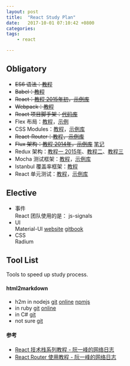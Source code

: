 ```yaml
---
layout: post
title:  "React Study Plan"
date:   2017-10-01 07:10:42 +0800
categories:  
tags: 
    - react

---
```


## Obligatory ##

- <del>ES6 语法：[教程](http://es6.ruanyifeng.com/)</del>
- <del>Babel：[教程](http://www.ruanyifeng.com/blog/2016/01/babel.html)</del>
- <del>React：[教程 2015年初](http://www.ruanyifeng.com/blog/2015/03/react.html)，[示例库](https://github.com/ruanyf/react-demos)</del> 
- <del>Webpack：[教程](https://github.com/ruanyf/webpack-demos)</del>
- <del>React 项目脚手架：[代码库](https://github.com/ruanyf/react-babel-webpack-boilerplate)</del>
- Flex 布局：[教程](http://www.ruanyifeng.com/blog/2015/07/flex-grammar.html)，[示例](http://www.ruanyifeng.com/blog/2015/07/flex-examples.html)
- CSS Modules：[教程](http://www.ruanyifeng.com/blog/2016/06/css_modules.html)，[示例库](https://github.com/ruanyf/css-modules-demos)
- <del>React-Router：[教程](http://www.ruanyifeng.com/blog/2016/05/react_router.html)，[示例库](https://github.com/reactjs/react-router-tutorial/tree/master/lessons)</del>
- <del>Flux 架构：[教程 2014年](http://www.ruanyifeng.com/blog/2016/01/flux.html)，[示例库](https://github.com/ruanyf/extremely-simple-flux-demo)</del> [笔记]()
- Redux 架构：[教程一 2015年](http://www.ruanyifeng.com/blog/2016/09/redux_tutorial_part_one_basic_usages.html)、[教程二](http://www.ruanyifeng.com/blog/2016/09/redux_tutorial_part_two_async_operations.html)、[教程三](http://www.ruanyifeng.com/blog/2016/09/redux_tutorial_part_three_react-redux.html)
- Mocha 测试框架：[教程](http://www.ruanyifeng.com/blog/2015/12/a-mocha-tutorial-of-examples.html)，[示例库](https://github.com/ruanyf/mocha-demos)
- Istanbul 覆盖率框架：[教程](http://www.ruanyifeng.com/blog/2015/06/istanbul.html)
- React 单元测试：[教程](http://www.ruanyifeng.com/blog/2016/02/react-testing-tutorial.html)，[示例库](https://github.com/ruanyf/react-testing-demo)


## Elective ##
* 事件  
	React 团队使用的是： js-signals 
* UI  
	Material-UI
 [website](http://www.material-ui.com/#/) 
 [gitbook](https://www.gitbook.com/book/503945930/material-ui-chinese/details)  
* CSS  
	Radium  
## Tool List ##
Tools to speed up study process.

#### html2markdown ####

* h2m in nodejs [git](https://github.com/island205/h2m) 
 [online](http://tinyambition.com/h2m/)
 [npmjs](https://www.npmjs.com/package/html2markdown)
*  in ruby [git](https://github.com/29decibel/html2markdown) 
  [online](http://html2markdown.bayn.es)
*  in  C# [git](https://github.com/baynezy/Html2Markdown) 
*  not sure [git](https://github.com/WangYihang/HTML2Markdown)     





#### 参考 ####

* [React 技术栈系列教程 - 阮一峰的网络日志](http://www.ruanyifeng.com/blog/2016/09/react-technology-stack.html)
* [React Router 使用教程 - 阮一峰的网络日志](http://www.ruanyifeng.com/blog/2016/05/react_router.html)

